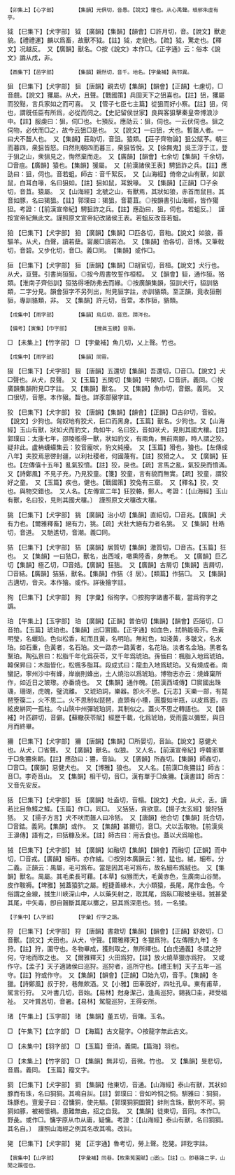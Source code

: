 <!-- { "loadSidebar": true } -->

	【卯集上】【心字部】		【集韻】元俱切，音愚。【說文】懽也。从心禺聲。琅邪朱虛有亭。

狘	【巳集下】【犬字部】	狘	【廣韻】【集韻】【韻會】□許月切，音。【說文】獸走貌。【禮禮運】麟以爲畜，故獸不狘。【註】狘，走貌也。【疏】狘，驚走也。【釋文】况越反。　又【廣韻】獸名。○按《說文》本作□。《正字通》云：俗本《說文》譌从戌，非。

	【酉集下】【邑字部】		【集韻】親然切，音千。地名。【字彙補】與邗異。

狙	【巳集下】【犬字部】	狙	【唐韻】親去切【集韻】【韻會】【正韻】七慮切，□音覻。【說文】玃屬。从犬，且聲。【戰國策】兵固天下之狙喜也。【註】狙，玃屬而狡黠，言兵家如之而可喜。　又【管子七臣七主篇】從狙而好小察。【註】狙，伺也，謂旣任臣有所爲，必從而伺之。【史記留侯世家】良與客狙擊秦皇帝博浪沙中。【註】服虔曰：狙，伺□也。七預反。應劭云：狙，伺也。一云伏伺也。狙之伺物，必伏而□之，故今云狙□是也。　又【說文】一曰狙，犬也。暫齧人者。一曰犬不齧人也。　又【集韻】莊助切，音詛。猿類。【莊子齊物論】狙公賦芧。朝三而暮四，衆狙皆怒。曰然則朝四而暮三，衆狙皆悅。又【徐無鬼】吳王浮于江，登于狙之山，衆狙見之，恂然棄而走。　又【廣韻】【韻會】七余切【集韻】千余切，□音疽。【廣韻】猿也。【集韻】猨屬。　又【前漢諸侯王表】騁狙詐之兵。【註】應劭曰：狙，伺也。音若蛆。師古：音千絮反。　又【山海經】倚帝之山有獸，如鼣鼠，白耳白喙，名曰狙如。【註】狙如鼠，耳銳喙。　又【集韻】【正韻】□子余切，音苴。猿屬。　又【山海經】北號之山，有獸焉，其狀如狼，赤首而鼠目。其音如豚，名曰猲狙。【註】郭璞曰：猲狙，音葛苴。◎按韻書引山海經，皆作獦狚。考證：〔【前漢宣帝紀】騁狙詐之兵。【註】應劭曰，狙，伺也。若蛆反。〕　謹按宣帝紀無此文。謹照原文宣帝紀改諸侯王表。若蛆反改音若蛆。 

狛	【巳集下】【犬字部】	狛	【廣韻】【集韻】□匹各切，音粕。【說文】如狼，善驅羊。从犬，白聲，讀若蘖。甯嚴□讀若泊。　又【集韻】伯各切，音博。又筆戟切，音碧。又步化切，音□。義□同。　【集韻】或作□。

狟	【巳集下】【犬字部】	狟	【唐韻】【集韻】□胡官切，音桓。【說文】犬行也。从犬，亘聲。引書尚狟狟。◎按今周書牧誓作桓桓。　又【韻會】貆，通作狟。狢類。【淮南子齊俗訓】狟狢得埵防弗去而緣。◎按廣韻集韻，狟訓犬行，貆訓貉類，二字分見。韻會狟字不另列出，附見貆字註，亦訓貉類。至正韻，竟收狟刪貆，專訓貉類，非。　又【集韻】許元切，音萱。本作貆，貉類。

	【戌集中】【雨字部】		【集韻】烏瓜切，音窊。蹄涔也。

	【備考】【寅集】【巾字部】		【搜眞玉鏡】音斯。

□	【未集上】【竹字部】	□	【字彙補】魚几切，乂上聲。竹也。

	【戌集中】【雨字部】		【集韻】同霄。

狠	【巳集下】【犬字部】	狠	【唐韻】五還切【集韻】吾還切，□音□。【說文】犬□聲也。从犬，艮聲。　又【玉篇】五閑切【集韻】牛閑切，□音詽。義同。◎按廣韻集韻附見□字註。　又【集韻】獸名。　又【集韻】魚巾切，音銀。義同。　又口很切，音懇。本作豤。齧也。詳豕部豤字註。

狡	【巳集下】【犬字部】	狡	【唐韻】【集韻】【韻會】【正韻】□古卯切，音絞。【說文】少狗也。匈奴地有狡犬，巨口而黑身。【玉篇】獸名。少狗也。又【山海經】玉山有獸，狀如犬而豹文，角如牛，名曰狡，音如吠犬，見則其國大穰。【註】郭璞曰：太康七年，邵陵檻得一獸，狀如豹文，有兩角，無前兩腳，時人謂之狡。疑非此。盧柟蠛蠓集云：狡音龐吠，豹文純擾。　又【玉篇】猾也，獪也。【左傳成八年】夫狡焉思啓封疆，以利社稷者，何國蔑有。【註】狡猾之人。　又【廣韻】狂也。【左傳僖十五年】亂氣狡憤。【註】狡，戾也。【疏】言馬之亂，氣狡戾而憤滿。　又【詩鄭風】不見子充，乃見狡童。【箋】狡童，言有貌而無實。【疏】狡童，謂狡好之童。　又【玉篇】疾也，健也。【戰國策】狡兔有三窟。　又【釋名】狡，交也。與物交錯也。　又人名。【左傳宣二年】狂狡輅，鄭人。考證：〔【山海經】玉山有獸，名曰狡，見則其國犬穰。〕　謹照原文犬穰改大穰。 

狣	【巳集下】【犬字部】	狣	【廣韻】治小切【集韻】直紹切，□音兆。【廣韻】犬有力也。【爾雅釋畜】絕有力，狣。【疏】犬壯大絕有力者名狣。　又【集韻】杜皓切，音道。　又馳遙切，音潮。義□同。

狤	【巳集下】【犬字部】	狤	【廣韻】居質切【集韻】激質切，□音吉。【玉篇】狂也。　又【集韻】一曰狤□，獸名，出西域，噉熏陸香，身無毛。　又【廣韻】巨乙切【集韻】極乙切，□音姞。【廣韻】狂狤。　又【廣韻】古屑切【集韻】吉屑切，□音結。【廣韻】狤狧，獸名。【集韻】作狤〈犭居〉。【類篇】作狤□。　又【集韻】古邁切，音夬。本作獪。或作。詳後獪字註。

狥	【巳集下】【犬字部】	狥	【字彙】俗徇字。◎按狥字諸書不載，當爲徇字之譌。

珀	【午集上】【玉字部】	珀	【廣韻】【正韻】普伯切【集韻】【韻會】匹陌切，□音拍。【玉篇】琥珀也。【集韻】出□賔國。【正字通】如血色，拭熱能吸芥。色黃明瑩，名蠟珀。色似松香，紅而且黃，名明珀。無紅色，如淺黃，多皺文，名水珀。如石重，色黃者，名石珀。文一路赤一路黃者，名花珀。淡者名金珀。黑者名黳珀。陶弘景曰：松脂千年化爲茯苓，又千年爲琥珀。孫愐曰：楓脂入地爲琥珀。韓保昇曰：木脂皆化，松楓多脂耳。段成式曰：龍血入地爲琥珀。又有燒成者。南蠻記，寧州沙中有蜂，岸崩則蜂出，土人燒治以爲琥珀。博物志亦云：燒蜂窠所作，如近日之玻瓈。亦番燒也。　又【集韻】通作魄。【前漢西域傳】□賔國出珠璣，珊瑚，虎魄，璧流離。　又琥珀詞，樂器。卽火不思。【元志】天樂一部，有琵琶箜篌二，火不思二。火不思制似琵琶，直頭有小槽，圓腹如半瓶，以皮爲面，四絃皮絣同一孤柱。今山陝中州彈琥珀詞，其制似之。蓋火不思之轉語也。　又【韻補】叶匹辟切，音僻。【蘇轍茯苓賦】經歷千載，化爲琥珀，受雨露以彌堅，與日月而終畢。

狦	【巳集下】【犬字部】	狦	【唐韻】【集韻】□所晏切，音訕。【說文】惡健犬也。从犬，□省聲。　又【廣韻】獸名。似狼。　又人名。【前漢宣帝紀】呼韓邪單于□矦狦來朝。【註】應劭曰：狦，音訕。　又【廣韻】所姦切。【集韻】師姦切，□音□。【廣韻】惡健犬也。　又【博雅】狼也。　又人名。【前漢□矦狦註】師古：音□。李奇音山。　又【集韻】相干切，音□。漢有單于□矦狦。【漢書註】師古：又音先安反。

狧	【巳集下】【犬字部】	狧	【廣韻】吐盍切，音榻。【說文】犬食。从犬，舌。讀若比目魚鰈之鰈。【玉篇】作□，同□。　又狧狧，貪欲意。【揚子太玄經】營狩狧狧。　又【揚子方言】犬不吠而齧人曰冷狧。　又【唐韻】他合切【集韻】託合切，□音錔。義同。【集韻】或作。　又【集韻】甚爾切，音□。犬以舌取物。【前漢吳王濞傳】語有之，曰狧糠及米。【註】師古曰：用舌食也。蓋以犬爲喻也。

狨	【巳集下】【犬字部】	狨	【廣韻】如融切【集韻】【韻會】而融切【正韻】而中切，□音戎。【廣韻】細布。亦作絨。◎按別本廣韻云：狨，猛也。絨，細布。分二義。正韻云：禺屬，毛可爲布。當是因其毛可爲布，故名細布爲絨也。　又【集韻】獸名。禺屬。其毛柔長可藉。【本草】似猴而大，毛黃赤色，生廣南山谷閒。皮作鞍褥。【埤雅】狨蓋猿狖之屬。輕捷善緣木，大小類猿，長尾，尾作金色。今俗謂之金線，狨生川峽深山中，人以藥矢射之，取其尾，爲臥□鞍被坐毯。狨甚愛其尾，中矢毒，卽自齧斷其尾以擲之，惡其爲深患也。狨，一名猱。

	【子集中】【人字部】		【字彙】佇字之譌。

狩	【巳集下】【犬字部】	狩	【唐韻】書救切【集韻】【韻會】【正韻】舒救切，□音獸。【說文】犬田也。从犬，守聲。【爾雅釋天】冬獵爲狩。【左傳隱九年】冬狩。【註】狩，圍守也。冬物畢成，獲則取之，無所擇也。【白虎通義】冬謂之狩何，守地而取之也。　又【爾雅釋天】火田爲狩。【註】放火燒草獵亦爲狩。　又或作守。【孟子】天子適諸侯曰巡狩。巡狩者，巡所守也。【禮王制】天子五年一巡守。【註】狩或作守。　又【集韻】【韻會】【正韻】□始九切，音手。【集韻】冬獵。【詩鄭風】叔于狩，巷無飮酒。又【小雅】田車旣好，四牡孔阜。東有甫草，駕言行狩。　又叶書几切，音始。【易林】尅身潔己，逢禹巡狩。錫我□圭，拜受福祉。　又叶賞呂切，音暑。【易林】駕龍巡狩，王得安所。

琽	【午集上】【玉字部】	琽	【集韻】董五切，音賭。玉名。

□	【午集下】【立字部】	□	【海篇】古文龍字。○按龍字無此古文。

□	【未集中】【羽字部】	□	【玉篇】音消。義闕。【篇海】羽也。

□	【未集上】【竹字部】	□	【集韻】無非切，音微。竹也。　又【集韻】旻悲切，音眉。義同。　【玉篇】籀文字。

狪	【巳集下】【犬字部】	狪	【集韻】他東切，音通。【山海經】泰山有獸，其狀如豚而有珠，名曰狪狪。其鳴自訆。【註】郭璞曰：音如吟恫之恫。騈雅曰：狪狪，珠豚也。亶爰子曰：召慵狪，使先驅。【郭璞狪狪圖贊】蚌則含珠，獸何不可。狪狪如豚，被褐懷禍。患難無由，招之自我。　又【集韻】徒東切，音同。本作□。野彘。或作□。慵字原从巾从庸，疑慵。考證：〔【山海經】泰山有獸，名曰狪狪。其名自。〕　謹照山海經之例其名改其鳴。改訆。 

狫	【巳集下】【犬字部】	狫	【正字通】魯考切，勞上聲。犵狫。詳犵字註。

	【寅集中】【山字部】		【字彙補】同巷。【枚乘菟園賦】□崣□。【註】□，卽巷路二字，山閒之蹊徑也。

